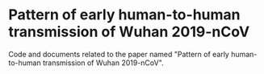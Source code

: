 # Pattern of early human-to-human transmission of Wuhan 2019-nCoV

Code and documents related to the paper named "Pattern of early human-to-human transmission of Wuhan 2019-nCoV".

